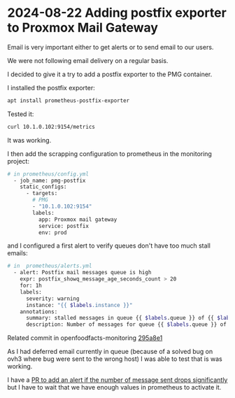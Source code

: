 # 2024-08-22 Adding postfix exporter to Proxmox Mail Gateway

Email is very important either to get alerts or to send email to our users.

We were not following email delivery on a regular basis.

I decided to give it a try to add a postfix exporter to the PMG container.

I installed the postfix exporter:

```bash
apt install prometheus-postfix-exporter
```

Tested it:
```bash
curl 10.1.0.102:9154/metrics
```
It was working.

I then add the scrapping configuration to prometheus in the monitoring project:

```bash
# in prometheus/config.yml
  - job_name: pmg-postfix
    static_configs:
      - targets:
        # PMG
        - "10.1.0.102:9154"
        labels:
          app: Proxmox mail gateway
          service: postfix
          env: prod
```

and I configured a first alert to verify queues don't have too much stall emails:

```bash
# in  prometheus/alerts.yml
  - alert: Postfix mail messages queue is high
    expr: postfix_showq_message_age_seconds_count > 20
    for: 1h
    labels:
      severity: warning
      instance: "{{ $labels.instance }}"
    annotations:
      summary: stalled messages in queue {{ $labels.queue }} of {{ $labels.app }} ({{ $labels.instance }})
      description: Number of messages for queue {{ $labels.queue }} of {{ $labels.app }} ({{ $labels.instance }}) is {{ $value }} for more than 1h.
```

Related commit in openfoodfacts-monitoring [295a8e1](https://github.com/openfoodfacts/openfoodfacts-monitoring/commit/295a8e174470482c759648a39ce53fd50631326f)

As I had deferred email currently in queue
(because of a solved bug on ovh3 where bug were sent to the wrong host)
I was able to test that is was working.

I have a [PR to add an alert if the number of message sent drops significantly](https://github.com/openfoodfacts/openfoodfacts-monitoring/pull/113) but I have to wait that we have enough values in prometheus to activate it.